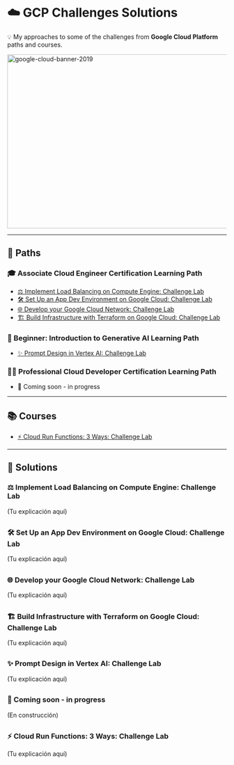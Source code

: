 # ☁️ GCP Challenges Solutions
💡 My approaches to some of the challenges from **Google Cloud Platform** paths and courses.

<img width="800" height="400" alt="google-cloud-banner-2019" src="https://github.com/user-attachments/assets/42a4a53c-3c08-4d80-a034-823dd60b2d1c" />

---

## 📌 Paths

### 🎓 Associate Cloud Engineer Certification Learning Path
- [⚖️ Implement Load Balancing on Compute Engine: Challenge Lab](#implement-load-balancing-on-compute-engine-challenge-lab)
- [🛠️ Set Up an App Dev Environment on Google Cloud: Challenge Lab](#set-up-an-app-dev-environment-on-google-cloud-challenge-lab)
- [🌐 Develop your Google Cloud Network: Challenge Lab](#develop-your-google-cloud-network-challenge-lab)
- [🏗️ Build Infrastructure with Terraform on Google Cloud: Challenge Lab](#build-infrastructure-with-terraform-on-google-cloud-challenge-lab)

### 🤖 Beginner: Introduction to Generative AI Learning Path
- [✨ Prompt Design in Vertex AI: Challenge Lab](#prompt-design-in-vertex-ai-challenge-lab)

### 👨‍💻 Professional Cloud Developer Certification Learning Path
- 🚧 Coming soon - in progress

---

## 📚 Courses
- [⚡ Cloud Run Functions: 3 Ways: Challenge Lab](#cloud-run-functions-3-ways-challenge-lab)

---

## 📝 Solutions

### ⚖️ Implement Load Balancing on Compute Engine: Challenge Lab
(Tu explicación aquí)
## 
### 🛠️ Set Up an App Dev Environment on Google Cloud: Challenge Lab
(Tu explicación aquí)
## 
### 🌐 Develop your Google Cloud Network: Challenge Lab
(Tu explicación aquí)
## 
### 🏗️ Build Infrastructure with Terraform on Google Cloud: Challenge Lab
(Tu explicación aquí)
## 
### ✨ Prompt Design in Vertex AI: Challenge Lab
(Tu explicación aquí)
## 
### 🚧 Coming soon - in progress
(En construcción)
## 
### ⚡ Cloud Run Functions: 3 Ways: Challenge Lab
(Tu explicación aquí)
## 
